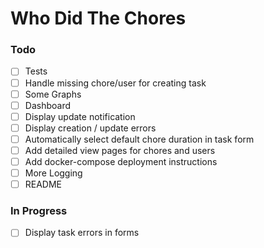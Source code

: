 # Who Did The Chores

### Todo

- [ ] Tests
- [ ] Handle missing chore/user for creating task
- [ ] Some Graphs
- [ ] Dashboard
- [ ] Display update notification
- [ ] Display creation / update errors
- [ ] Automatically select default chore duration in task form
- [ ] Add detailed view pages for chores and users
- [ ] Add docker-compose deployment instructions
- [ ] More Logging
- [ ] README

### In Progress
- [ ] Display task errors in forms
